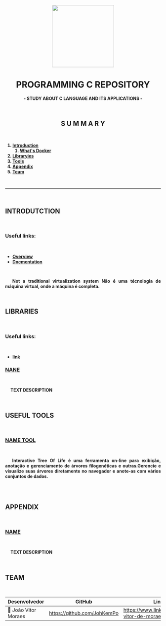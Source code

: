 
<!-- <style>
    h1, h2, h3, h4{
        font-size: 1.3em;
        text-transform: uppercase;
    }
    h1{
        font-size: 2.3em;

    }
</style> -->

<div align="center">
            <img src="https://cdn.jsdelivr.net/gh/devicons/devicon/icons/c/c-original.svg" width="200px"></image></div>



<h1 align="center" id="head"><b>PROGRAMMING C REPOSITORY<b></h1>

<p align="center"><b> - STUDY ABOUT C LANGUAGE AND ITS APPLICATIONS -</b></p>

<br>

<h2 align="center"> S U M M A R Y </h2>
<br>

1. [Introduction](#intro)
    1. [What's Docker](#WhatIsDocker)
1. [Libraryies](#libraries)
1. [Tools](#Tools)
1. [Appendix](#Appendix)
1. [Team](#Team)    

<br>

<hr>
<br>

<h2 id="intro"><b>INTRODUTCTION</b></h2><br>

<h3><b>Useful links:</b></h3><br>

- <a href="https://docs.docker.com/get-started/"> Overview </a><br>
- <a href="https://docs.docker.com/reference/"> Docmentation </a><br>

<br>
<!-- <h3 id="WhatIsDocker"><b>WHAT IS DOCKER?</b></h3><br> -->

<p align="justify">&emsp;  <b>Not a traditional virtualization system</b> Não é uma técnologia de máquina virtual, onde a máquina é completa.</p><br>


<h2 id="libraries"><b>LIBRARIES<b></h2><br>

<h3><b>Useful links:</b></h3><br>

- <a href="">link</a><br>

<h3 id="NAME"><a href="">NANE</a></h3><br>

<p align="justify">&emsp; TEXT DESCRIPTION</p><br>

<!--------------------------------------------------------------------------->

<h2 id="Tools"><b>USEFUL TOOLS</b></h2><br>

<h3 id=""><a href="">NAME TOOL</a></h3><br>

<p align="justify">&emsp; Interactive Tree Of Life é uma ferramenta on-line para exibição, anotação e gerenciamento de árvores filogenéticas e outras.Gerencie e visualize suas árvores diretamente no navegador e anote-as com vários conjuntos de dados.</p><br>

<br>

<!--------------------------------------------------------------------------->

<h2 id="Appendix"><b>APPENDIX</b></h2><br>

<h3><a href="e">NAME</a></h3><br>

<p align="justify">&emsp; TEXT DESCRIPTION</p><br>

<!--------------------------------------------------------------------------->

<h2 id="Team"><b>TEAM</b></h2><br>

<div align="center">

|     Desenvolvedor              |           GitHub             |       LinkedIn     |
|--------------------------------|------------------------------|--------------------|
|👤 João Vitor Moraes            |https://github.com/JohKemPo   |https://www.linkedin.com/in/joao-vitor-de-moraes/|
</div>
<br>


